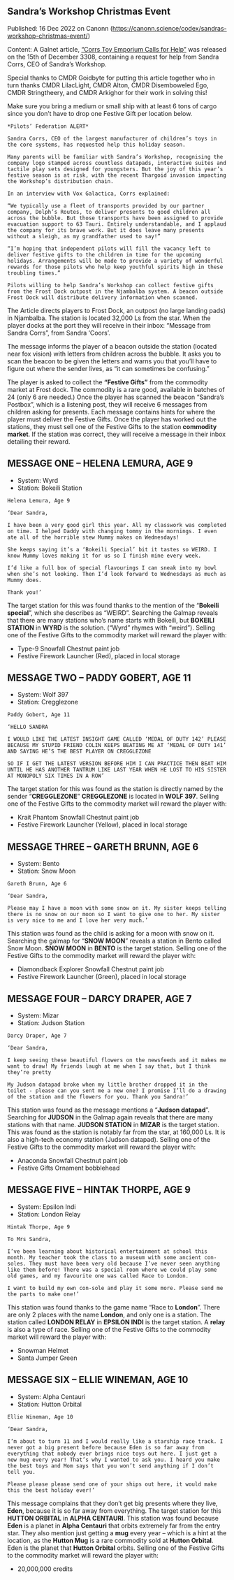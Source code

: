 ## Sandra&#8217;s Workshop Christmas Event

Published: 16 Dec 2022 on Canonn (https://canonn.science/codex/sandras-workshop-christmas-event/)

Content: A Galnet article, [“Corrs Toy Emporium Calls for Help”](https://community.elitedangerous.com/galnet/uid/6399f657ab867f31614cf653) was released on the 15th of December 3308, containing a request for help from Sandra Corrs, CEO of Sandra’s Workshop.

Special thanks to CMDR Goidbyte for putting this article together who in turn thanks CMDR LilacLight, CMDR Alton, CMDR Disemboweled Ego, CMDR Stringtheery, and CMDR Arkighor for their work in solving this! 

Make sure you bring a medium or small ship with at least 6 tons of cargo since you don’t have to drop one Festive Gift per location below.

```
*Pilots’ Federation ALERT*

Sandra Corrs, CEO of the largest manufacturer of children’s toys in the core systems, has requested help this holiday season.

Many parents will be familiar with Sandra’s Workshop, recognising the company logo stamped across countless datapads, interactive suites and tactile play sets designed for youngsters. But the joy of this year’s festive season is at risk, with the recent Thargoid invasion impacting the Workshop’s distribution chain.

In an interview with Vox Galactica, Corrs explained:

“We typically use a fleet of transports provided by our partner company, Dolph’s Routes, to deliver presents to good children all across the bubble. But those transports have been assigned to provide evacuation support to 63 Tauri. Entirely understandable, and I applaud the company for its brave work. But it does leave many presents without a sleigh, as my grandfather used to say!”

“I’m hoping that independent pilots will fill the vacancy left to deliver festive gifts to the children in time for the upcoming holidays. Arrangements will be made to provide a variety of wonderful rewards for those pilots who help keep youthful spirits high in these troubling times.”

Pilots willing to help Sandra’s Workshop can collect festive gifts from the Frost Dock outpost in the Njambalba system. A beacon outside Frost Dock will distribute delivery information when scanned.
```

The Article directs players to Frost Dock, an outpost (no large landing pads) in Njambalba. The station is located 32,000 Ls from the star.
When the player docks at the port they will receive in their inbox: “Message from Sandra Corrs”, from Sandra ‘Coors’.

The message informs the player of a beacon outside the station (located near fox vision) with letters from children across the bubble. It asks you to scan the beacon to be given the letters and warns you that you’ll have to figure out where the sender lives, as “it can sometimes be confusing.”

The player is asked to collect the **“Festive Gifts”** from the commodity market at Frost dock. The commodity is a rare good, available in batches of 24 (only 6 are needed.)
Once the player has scanned the beacon “Sandra’s Postbox”, which is a listening post, they will receive 6 messages from children asking for presents. Each message contains hints for where the player must deliver the Festive Gifts. Once the player has worked out the stations, they must sell one of the Festive Gifts to the station **commodity market**. If the station was correct, they will receive a message in their inbox detailing their reward.

## MESSAGE ONE – HELENA LEMURA, AGE 9

- System: Wyrd
- Station: Bokeili Station

```
Helena Lemura, Age 9 

‘Dear Sandra,

I have been a very good girl this year. All my classwork was completed on time. I helped Daddy with changing tommy in the mornings. I even ate all of the horrible stew Mummy makes on Wednesdays!

She keeps saying it’s a ‘Bokeili Special’ bit it tastes so WEIRD. I know Mummy loves making it for us so I finish mine every week.

I’d like a full box of special flavourings I can sneak into my bowl when she’s not looking. Then I’d look forward to Wednesdays as much as Mummy does.

Thank you!’
```

The target station for this was found thanks to the mention of the “**Bokeili special**”, which she describes as “WEIRD”. Searching the Galmap reveals that there are many stations who’s name starts with Bokeili, but **BOKEILI STATION** in **WYRD** is the solution. (“Wyrd” rhymes with “weird”). Selling one of the Festive Gifts to the commodity market will reward the player with:

- Type-9 Snowfall Chestnut paint job
- Festive Firework Launcher (Red), placed in local storage

## MESSAGE TWO – PADDY GOBERT, AGE 11

- System: Wolf 397
- Station: Cregglezone

```
Paddy Gobert, Age 11 

‘HELLO SANDRA

I WOULD LIKE THE LATEST INSIGHT GAME CALLED ‘MEDAL OF DUTY 142’ PLEASE BECAUSE MY STUPID FRIEND COLIN KEEPS BEATING ME AT ‘MEDAL OF DUTY 141’ AND SAYING HE’S THE BEST PLAYER ON CREGGLEZONE

SO IF I GET THE LATEST VERSION BEFORE HIM I CAN PRACTICE THEN BEAT HIM UNTIL HE HAS ANOTHER TANTRUM LIKE LAST YEAR WHEN HE LOST TO HIS SISTER AT MONOPOLY SIX TIMES IN A ROW’
```

The target station for this was found as the station is directly named by the sender “**CREGGLEZONE**” **CREGGLEZONE** is located in **WOLF 397**. Selling one of the Festive Gifts to the commodity market will reward the player with:

- Krait Phantom Snowfall Chestnut paint job
- Festive Firework Launcher (Yellow), placed in local storage

## MESSAGE THREE – GARETH BRUNN, AGE 6

- System: Bento
- Station: Snow Moon

```
Gareth Brunn, Age 6

‘Dear Sandra,

Please may I have a moon with some snow on it. My sister keeps telling there is no snow on our moon so I want to give one to her. My sister is very nice to me and I love her very much.’
```

This station was found as the child is asking for a moon with snow on it. Searching the galmap for “**SNOW MOON**” reveals a station in Bento called Snow Moon. **SNOW MOON** in **BENTO** is the target station. Selling one of the Festive Gifts to the commodity market will reward the player with:

- Diamondback Explorer Snowfall Chestnut paint job
- Festive Firework Launcher (Green), placed in local storage

## MESSAGE FOUR – DARCY DRAPER, AGE 7

- System: Mizar
- Station: Judson Station

```
Darcy Draper, Age 7

‘Dear Sandra,

I keep seeing these beautiful flowers on the newsfeeds and it makes me want to draw! My friends laugh at me when I say that, but I think they’re pretty

My Judson datapad broke when my little brother dropped it in the toilet - please can you sent me a new one? I promise I’ll do a drawing of the station and the flowers for you. Thank you Sandra!’
```

This station was found as the message mentions a “**Judson datapad**”. Searching for **JUDSON** in the Galmap again reveals that there are many stations with that name. **JUDSON STATION** in **MIZAR** is the target station. This was found as the station is notably far from the star, at 160,000 Ls. It is also a high-tech economy station (Judson datapad). Selling one of the Festive Gifts to the commodity market will reward the player with:

- Anaconda Snowfall Chestnut paint job
- Festive Gifts Ornament bobblehead

## MESSAGE FIVE – HINTAK THORPE, AGE 9

- System: Epsilon Indi
- Station: London Relay

```
Hintak Thorpe, Age 9 

To Mrs Sandra,

I’ve been learning about historical entertainment at school this month. My teacher took the class to a museum with some ancient con-soles. They must have been very old because I’ve never seen anything like them before! There was a special room where we could play some old games, and my favourite one was called Race to London. 

I want to build my own con-sole and play it some more. Please send me the parts to make one!’
```

This station was found thanks to the game name “Race to **London**”. There are only 2 places with the name **London**, and only one is a station. The station called **LONDON RELAY** in **EPSILON INDI** is the target station. A **relay** is also a type of race. Selling one of the Festive Gifts to the commodity market will reward the player with:

- Snowman Helmet
- Santa Jumper Green

## MESSAGE SIX – ELLIE WINEMAN, AGE 10

- System: Alpha Centauri
- Station: Hutton Orbital

```
Ellie Wineman, Age 10

‘Dear Sandra, 

I’m about to turn 11 and I would really like a starship race track. I never got a big present before because Eden is so far away from everything that nobody ever brings nice toys out here. I just get a new mug every year! That’s why I wanted to ask you. I heard you make the best toys and Mom says that you won’t send anything if I don’t tell you.

Please please please send one of your ships out here, it would make this the best holiday ever!’
```

This message complains that they don’t get big presents where they live, **Eden**, because it is so far away from everything. The target station for this **HUTTON ORBITAL** in **ALPHA CENTAURI**. This station was found because **Eden** is a planet in **Alpha Centauri** that orbits extremely far from the entry star. They also mention just getting a **mug** every year – which is a hint at the location, as the **Hutton Mug** is a rare commodity sold at **Hutton Orbital**. Eden is the planet that **Hutton Orbital** orbits. Selling one of the Festive Gifts to the commodity market will reward the player with:

- 20,000,000 credits